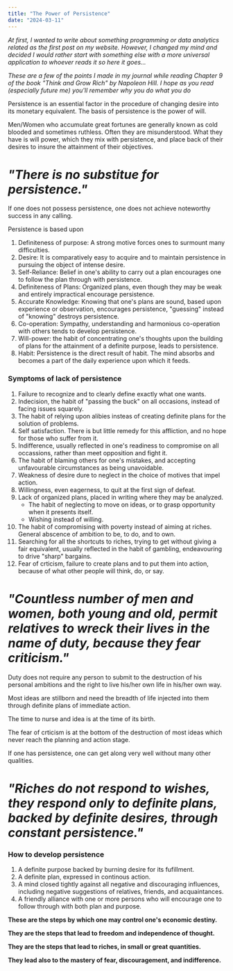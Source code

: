 ```yaml
---
title: "The Power of Persistence"
date: "2024-03-11"
---
```


*At first, I wanted to write about something programming or data analytics related 
as the first post on my website. However, I changed my mind and decided I would rather start with something else with a more universal application to whoever reads it so here it goes...*

*These are a few of the points I made in my journal while reading Chapter 9 of the book "Think and Grow Rich" by Napoleon Hill. I hope as you read (especially future me) you'll
remember why you do what you do*

Persistence is an essential factor in the procedure of changing desire into its monetary
equivalent. The basis of persistence is the power of will.

Men/Women who accumulate great fortunes are generally known as cold blooded and sometimes
ruthless. Often they are misunderstood. What they have is will power, which they mix with
persistence, and place back of their desires to insure the attainment of their objectives.

# ***"There is no substitue for persistence."***

If one does not possess persistence, one does not achieve noteworthy success in any calling.

Persistence is based upon
1. Definiteness of purpose: A strong motive forces ones to surmount many difficulties.
2. Desire: It is comparatively easy to acquire and to maintain persistence in pursuing the object of intense desire.
3. Self-Reliance: Belief in one's ability to carry out a plan encourages one to follow the plan through with persistence.
4. Definiteness of Plans: Organized plans, even though they may be weak and entirely impractical encourage persistence.
5. Accurate Knowledge: Knowing that one's plans are sound, based upon experience or observation, encourages persistence, "guessing" instead of "knowing" destroys persistence.
6. Co-operation: Sympathy, understanding and harmonious co-operation with others tends to develop persistence.
7. Will-power: the habit of concentrating one's thoughts upon the building of plans for the attainment of a definite purpose, leads to persistence.
8. Habit: Persistence is the direct result of habit. The mind absorbs and becomes a part of the daily experience upon which it feeds.

### Symptoms of lack of persistence
1. Failure to recognize and to clearly define exactly what one wants.
2. Indecision, the habit of "passing the buck" on all occasions, instead of facing issues squarely.
3. The habit of relying upon alibies insteas of creating definite plans for the solution of problems.
4. Self satisfaction. There is but little remedy for this affliction, and no hope for those who suffer from it.
5. Indifference, usually reflected in one's readiness to compromise on all occassions, rather than meet opposition and fight it.
6. The habit of blaming others for one's mistakes, and accepting unfavourable circumstances as being unavoidable.
7. Weakness of desire dure to neglect in the choice of motives that impel action.
8. Willingness, even eagerness, to quit at the first sign of defeat.
9. Lack of organized plans, placed in writing where they may be analyzed.
    - The habit of neglecting to move on ideas, or to grasp opportunity when it presents itself.
    - Wishing instead of willing.
10. The habit of compromising with poverty instead of aiming at riches. General abscence of ambition to be, to do, and to own.
11. Searching for all the shortcuts to riches, trying to get without giving a fair equivalent, usually reflected in the habit of gambling, endeavouring to drive "sharp" bargains.
12. Fear of crticism, failure to create plans and to put them into action, because of what other people will think, do, or say.

# ***"Countless number of men and women, both young and old, permit relatives to wreck their lives in the name of duty, because they fear criticism."***

Duty does not require any person to submit to the destruction of his personal ambitions and the right to live his/her own life in his/her own way.

Most ideas are stillborn and need the breadth of life injected into them through definite plans of immediate action.

The time to nurse and idea is at the time of its birth.

The fear of crticism is at the bottom of the destruction of most ideas which never reach the planning and action stage.

If one has persistence, one can get along very well without many other qualities.

# ***"Riches do not respond to wishes, they respond only to definite plans, backed by definite desires, through constant persistence."***

### How to develop persistence
1. A definite purpose backed by burning desire for its fufillment.
2. A definite plan, expressed in continous action.
3. A mind closed tightly against all negative and discouraging influences, including negative suggestions of relatives, friends, and acquaintances.
4. A friendly alliance with one or more persons who will encourage one to follow through with both plan and purpose.

**These are the steps by which one may control one's economic destiny.**

**They are the steps that lead to freedom and independence of thought.**

**They are the steps that lead to riches, in small or great quantities.**

**They lead also to the mastery of fear, discouragement, and indifference.**